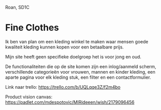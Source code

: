 Roan, SD1C

# Fine Clothes

Ik ben van plan om een kleding winkel te maken waar mensen goede kwaliteit kleding kunnen kopen voor een betaalbare prijs. 

Mijn site heeft geen specifieke doelgroep het is voor jong en oud. 

De functionaliteiten die op de site komen zijn een inlog/aanmeld scherm, verschillende categorieën voor vrouwen, mannen en kinder kleding, een aparte pagina voor elk kleding stuk, een filter en een contactformulier. 

Link naar trello:
https://trello.com/b/UQLqqe3Z/f2m4bo

Product vision canvas:
https://padlet.com/mdespotovic/MIRideeen/wish/2179096456
